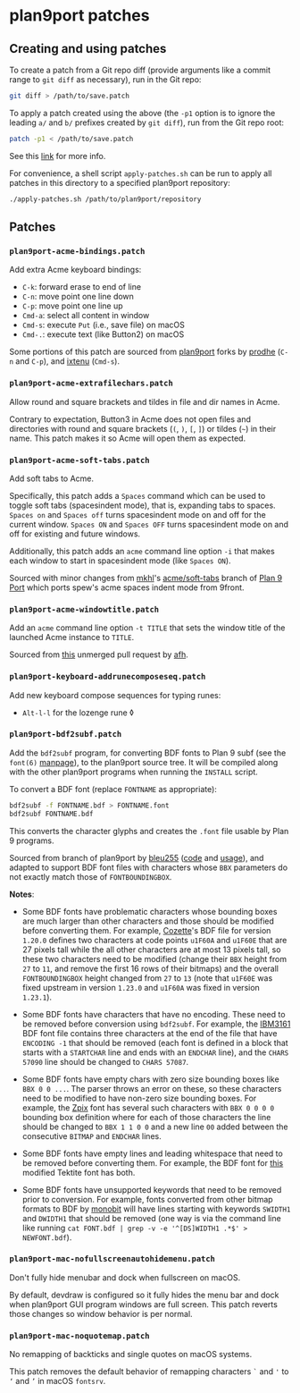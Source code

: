 # plan9port patches

## Creating and using patches

To create a patch from a Git repo diff (provide arguments like a
commit range to `git diff` as necessary), run in the Git repo:

```sh
git diff > /path/to/save.patch
```

To apply a patch created using the above (the `-p1` option is to
ignore the leading `a/` and `b/` prefixes created by `git diff`),
run from the Git repo root:

```sh
patch -p1 < /path/to/save.patch
```

See this
[link](https://stackoverflow.com/questions/4610744/can-i-get-a-patch-compatible-output-from-git-diff)
for more info.

For convenience, a shell script `apply-patches.sh` can be run
to apply all patches in this directory to a specified plan9port
repository:

```sh
./apply-patches.sh /path/to/plan9port/repository
```

## Patches

### `plan9port-acme-bindings.patch`

Add extra Acme keyboard bindings:

- `C-k`: forward erase to end of line
- `C-n`: move point one line down
- `C-p`: move point one line up
- `Cmd-a`: select all content in window
- `Cmd-s`: execute `Put` (i.e., save file) on macOS
- `Cmd-.`: execute text (like Button2) on macOS

Some portions of this patch are sourced from
[plan9port](https://github.com/9fans/plan9port) forks by
[prodhe](https://github.com/prodhe/plan9port) (`C-n` and `C-p`), and
[ixtenu](https://github.com/ixtenu/plan9port) (`Cmd-s`).

### `plan9port-acme-extrafilechars.patch`

Allow round and square brackets and tildes in file and dir names
in Acme.

Contrary to expectation, Button3 in Acme does not open files and
directories with round and square brackets (`(`, `)`, `[`, `]`)
or tildes (`~`) in their name. This patch makes it so Acme will
open them as expected.

### `plan9port-acme-soft-tabs.patch`

Add soft tabs to Acme.

Specifically, this patch adds a `Spaces` command which can be used
to toggle soft tabs (spacesindent mode), that is, expanding tabs
to spaces. `Spaces on` and `Spaces off` turns spacesindent mode
on and off for the current window. `Spaces ON` and `Spaces OFF`
turns spacesindent mode on and off for existing and future windows.

Additionally, this patch adds an `acme` command line option `-i` that
makes each window to start in spacesindent mode (like `Spaces ON`).

Sourced with minor changes from [mkhl](https://github.com/mkhl)'s
[acme/soft-tabs](https://github.com/mkhl/plan9port/tree/acme/soft-tabs)
branch of [Plan 9 Port](https://github.com/9fans/plan9port)
which ports spew's acme spaces indent mode from 9front.

### `plan9port-acme-windowtitle.patch`

Add an `acme` command line option `-t TITLE` that sets the window
title of the launched Acme instance to `TITLE`.

Sourced from [this](https://github.com/9fans/plan9port/pull/51)
unmerged pull request by [afh](https://github.com/afh).

### `plan9port-keyboard-addrunecomposeseq.patch`

Add new keyboard compose sequences for typing runes:

- `Alt-l-l` for the lozenge rune ◊

### `plan9port-bdf2subf.patch`

Add the `bdf2subf` program, for converting
BDF fonts to Plan 9 subf (see the `font(6)`
[manpage](https://plan9.io/magic/man2html/6/font)), to the plan9port
source tree. It will be compiled along with the other plan9port
programs when running the `INSTALL` script.

To convert a BDF font (replace `FONTNAME` as appropriate):

```sh
bdf2subf -f FONTNAME.bdf > FONTNAME.font
bdf2subf FONTNAME.bdf
```

This converts the character glyphs and creates the `.font` file
usable by Plan 9 programs.

Sourced from branch of plan9port by
[bleu255](https://post.lurk.org/@320x200/102532617791988449)
([code](https://git.bleu255.com/plan9port/commit/2b5318c96f51eda9e0d1078c337ca66b852cf597.html)
and [usage](https://git.bleu255.com/plan9port/file/font/terminus/README.html)),
and adapted to support BDF font files with characters whose `BBX`
parameters do not exactly match those of `FONTBOUNDINGBOX`.

**Notes**:

- Some BDF fonts have problematic characters whose bounding
  boxes are much larger than other characters and those
  should be modified before converting them. For example,
  [Cozette](https://github.com/slavfox/Cozette)'s BDF file for
  version `1.20.0` defines two characters at code points `u1F60A` and
  `u1F60E` that are 27 pixels tall while the all other characters are
  at most 13 pixels tall, so these two characters need to be modified
  (change their `BBX`  height from `27` to `11`, and remove the first
  16 rows of their bitmaps) and the overall `FONTBOUNDINGBOX` height
  changed from `27` to `13` (note that `u1F60E` was fixed upstream
  in version `1.23.0` and `u1F60A` was fixed in version `1.23.1`).

- Some BDF fonts have characters that have no encoding. These need
  to be removed before conversion using `bdf2subf`. For example,
  the [IBM3161](https://github.com/wyatt8740/IBM3161-font) BDF font
  file contains three characters at the end of the file that have
  `ENCODING -1` that should be removed (each font is defined in
  a block that starts with a `STARTCHAR` line and ends with an
  `ENDCHAR` line), and the `CHARS 57090` line should be changed to
  `CHARS 57087`.

- Some BDF fonts have empty chars with zero size bounding
  boxes like `BBX 0 0 ...`. The parser throws an error
  on these, so these characters need to be modified to
  have non-zero size bounding boxes. For example, the
  [Zpix](https://github.com/SolidZORO/zpix-pixel-font)
  font has several such characters with `BBX 0 0 0 0` bounding
  box definition where for each of those characters the line
  should be changed to `BBX 1 1 0 0` and a new line `00` added
  between the consecutive `BITMAP` and `ENDCHAR` lines.

- Some BDF fonts have empty lines and leading whitespace that need
  to be removed before converting them.  For example, the BDF font
  for [this](https://www.chiark.greenend.org.uk/~sgtatham/fonts/)
  modified Tektite font has both.

- Some BDF fonts have unsupported keywords that need to be removed
  prior to conversion. For example, fonts converted from other bitmap
  formats to BDF by [monobit](https://github.com/robhagemans/monobit)
  will have lines starting with keywords `SWIDTH1` and `DWIDTH1` that
  should be removed (one way is via the command line like running
  `cat FONT.bdf | grep -v -e '^[DS]WIDTH1 .*$' > NEWFONT.bdf`).

### `plan9port-mac-nofullscreenautohidemenu.patch`

Don't fully hide menubar and dock when fullscreen on macOS.

By default, devdraw is configured so it fully hides the menu bar and
dock when plan9port GUI program windows are full screen. This patch
reverts those changes so window behavior is per normal.

### `plan9port-mac-noquotemap.patch`

No remapping of backticks and single quotes on macOS systems.

This patch removes the default behavior of remapping characters
`` ` `` and `'` to `‘` and `’` in macOS `fontsrv`.
